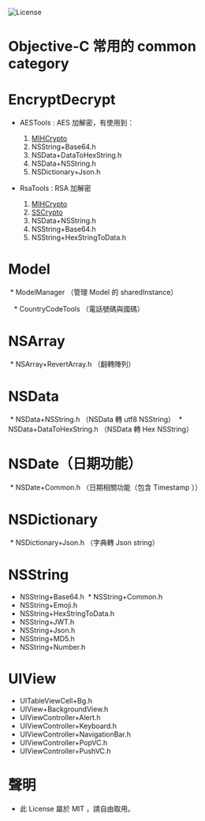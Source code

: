 ![License](https://img.shields.io/dub/l/vibe-d.svg)

# Objective-C 常用的 common category

# EncryptDecrypt
  
  * AESTools : AES 加解密，有使用到：
  
    1. [MIHCrypto](https://github.com/hohl/MIHCrypto)
    2. NSString+Base64.h
    3. NSData+DataToHexString.h
    4. NSData+NSString.h
    5. NSDictionary+Json.h
    
    
  * RsaTools : RSA 加解密
  
    1. [MIHCrypto](https://github.com/hohl/MIHCrypto)
    2. [SSCrypto](https://github.com/edlitmus/SSCrypto)
    3. NSData+NSString.h
    4. NSString+Base64.h
    5. NSString+HexStringToData.h
  
# Model

  * ModelManager （管理 Model 的 sharedInstance）
  
    * CountryCodeTools （電話號碼與國碼）

# NSArray

  * NSArray+RevertArray.h （翻轉陣列）
  
# NSData

  * NSData+NSString.h （NSData 轉 utf8 NSString）
  * NSData+DataToHexString.h （NSData 轉 Hex NSString）

# NSDate（日期功能）

  * NSDate+Common.h （日期相關功能（包含 Timestamp ））
  
# NSDictionary

  * NSDictionary+Json.h （字典轉 Json string）
  
# NSString

  * NSString+Base64.h
  * NSString+Common.h
  * NSString+Emoji.h
  * NSString+HexStringToData.h
  * NSString+JWT.h
  * NSString+Json.h
  * NSString+MD5.h
  * NSString+Number.h
  
# UIView

  * UITableViewCell+Bg.h
  * UIView+BackgroundView.h
  * UIViewController+Alert.h
  * UIViewController+Keyboard.h
  * UIViewController+NavigationBar.h
  * UIViewController+PopVC.h
  * UIViewController+PushVC.h

# 聲明
- 此 License 屬於 MIT ，請自由取用。

